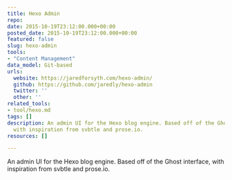 ```yaml
---
title: Hexo Admin
repo: 
date: 2015-10-19T23:12:00.000+00:00
posted_date: 2015-10-19T23:12:00.000+00:00
featured: false
slug: hexo-admin
tools:
- "Content Management"
data_model: Git-based
urls:
  website: https://jaredforsyth.com/hexo-admin/
  github: https://github.com/jaredly/hexo-admin
  twitter: ''
  other: ''
related_tools:
- tool/hexo.md
tags: []
description: An admin UI for the Hexo blog engine. Based off of the Ghost interface,
  with inspiration from svbtle and prose.io.
resources: []

---
```

An admin UI for the Hexo blog engine. Based off of the Ghost interface, with inspiration from svbtle and prose.io.
